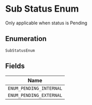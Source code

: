 
# Sub Status Enum

Only applicable when status is Pending

## Enumeration

`SubStatusEnum`

## Fields

| Name |
|  --- |
| `ENUM_PENDING_INTERNAL` |
| `ENUM_PENDING_EXTERNAL` |

